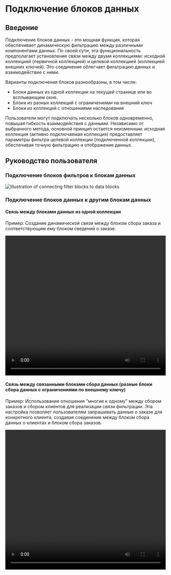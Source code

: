 # Подключение блоков данных

## Введение

Подключение блоков данных - это мощная функция, которая обеспечивает динамическую фильтрацию между различными компонентами данных. По своей сути, эта функциональность предполагает установление связи между двумя коллекциями: исходной коллекцией (первичной коллекцией) и целевой коллекцией (коллекцией внешних ключей). Это соединение облегчает фильтрацию данных и взаимодействие с ними.

Варианты подключения блоков разнообразны, в том числе:
- Блоки данных из одной коллекции на текущей странице или во всплывающем окне.
- Блоки из разных коллекций с ограничениями на внешний ключ
- Блоки из коллекций с отношениями наследования

Пользователи могут подключать несколько блоков одновременно, повышая гибкость взаимодействия с данными. Независимо от выбранного метода, основной принцип остается неизменным: исходная коллекция (активно подключаемая коллекция) предоставляет параметры фильтра целевой коллекции (подключенной коллекции), обеспечивая точную фильтрацию и отображение данных.

## Руководство пользователя

### Подключение блоков фильтров к блокам данных

![Illustration of connecting filter blocks to data blocks](https://static-docs.nocobase.com/20240407180953.png)

### Подключение блоков данных к другим блокам данных

#### Связь между блоками данных из одной коллекции

Пример: Создание динамической связи между блоком сбора заказа и соответствующим ему блоком сведений о заказе.

 <video width="100%" height="440" controls>
      <source src="https://static-docs.nocobase.com/20240407161700.mp4" type="video/mp4">
 </video>

#### Связь между связанными блоками сбора данных (разные блоки сбора данных с ограничениями по внешнему ключу)

Пример: Использование отношения "многие к одному" между сбором заказов и сбором клиентов для реализации связи фильтрации. Эта настройка позволяет пользователям запрашивать данные о заказе для конкретного клиента, создавая соединение между блоком сбора данных о клиентах и блоком сбора заказов.

 <video width="100%" height="440" controls>
      <source src="https://static-docs.nocobase.com/20240407163523.mp4" type="video/mp4">
 </video>
